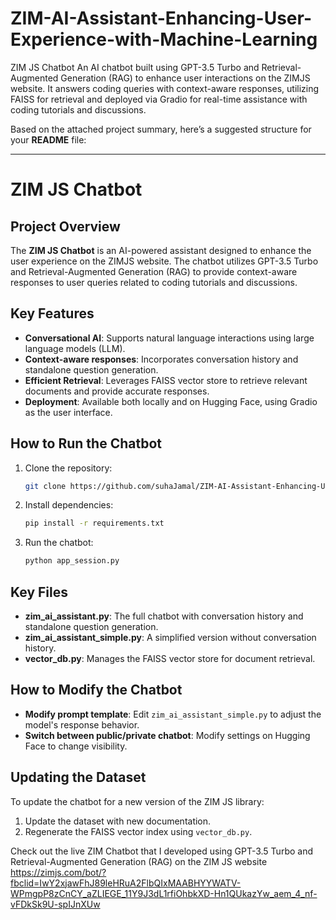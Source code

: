 # ZIM-AI-Assistant-Enhancing-User-Experience-with-Machine-Learning
ZIM JS Chatbot An AI chatbot built using GPT-3.5 Turbo and Retrieval-Augmented Generation (RAG) to enhance user interactions on the ZIMJS website. It answers coding queries with context-aware responses, utilizing FAISS for retrieval and deployed via Gradio for real-time assistance with coding tutorials and discussions.

Based on the attached project summary, here’s a suggested structure for your **README** file:

---

# ZIM JS Chatbot

## Project Overview
The **ZIM JS Chatbot** is an AI-powered assistant designed to enhance the user experience on the ZIMJS website. The chatbot utilizes GPT-3.5 Turbo and Retrieval-Augmented Generation (RAG) to provide context-aware responses to user queries related to coding tutorials and discussions.

## Key Features
- **Conversational AI**: Supports natural language interactions using large language models (LLM).
- **Context-aware responses**: Incorporates conversation history and standalone question generation.
- **Efficient Retrieval**: Leverages FAISS vector store to retrieve relevant documents and provide accurate responses.
- **Deployment**: Available both locally and on Hugging Face, using Gradio as the user interface.

## How to Run the Chatbot
1. Clone the repository:
   ```bash
   git clone https://github.com/suhaJamal/ZIM-AI-Assistant-Enhancing-User-Experience-with-Machine-Learning.git
   ```
2. Install dependencies:
   ```bash
   pip install -r requirements.txt
   ```
3. Run the chatbot:
   ```bash
   python app_session.py
   ```

## Key Files
- **zim_ai_assistant.py**: The full chatbot with conversation history and standalone question generation.
- **zim_ai_assistant_simple.py**: A simplified version without conversation history.
- **vector_db.py**: Manages the FAISS vector store for document retrieval.

## How to Modify the Chatbot
- **Modify prompt template**: Edit `zim_ai_assistant_simple.py` to adjust the model's response behavior.
- **Switch between public/private chatbot**: Modify settings on Hugging Face to change visibility.

## Updating the Dataset
To update the chatbot for a new version of the ZIM JS library:
1. Update the dataset with new documentation.
2. Regenerate the FAISS vector index using `vector_db.py`.

Check out the live ZIM Chatbot that I developed using GPT-3.5 Turbo and Retrieval-Augmented Generation (RAG) on the ZIM JS website
https://zimjs.com/bot/?fbclid=IwY2xjawFhJ89leHRuA2FlbQIxMAABHYYWATV-WPmgpP8zCnCY_aZLIEGE_11Y9J3dL1rfiOhbkXD-Hn1QUkazYw_aem_4_nf-vFDkSk9U-spIJnXUw

